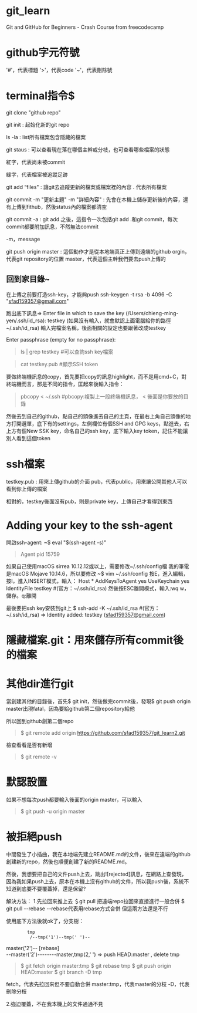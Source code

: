 # git_learn
Git and GitHub for Beginners - Crash Course from freecodecamp

# github字元符號
'#'，代表標題
'>'，代表code
'~'，代表刪除號



# terminal指令$
git clone "github repo"

git init : 起始化新的git repo

ls -la : list所有檔案包含隱藏的檔案

git staus : 可以查看現在落在哪個主幹或分枝，也可查看哪些檔案的狀態

紅字，代表尚未被commit

綠字，代表檔案被追蹤足跡

git add “files" : 讓git去追蹤更新的檔案或檔案裡的內容
. 代表所有檔案

git commit -m "更新主題" -m "詳細內容" : 先會在本機上儲存更新後的內容，還有上傳到fithub，然後status內的檔案都清空

git commit -a : git add.之後，這指令一次包括git add .和git commit，每次commit都要附加訊息，不然無法commit

-m，message

git push origin master : 這個動作才是從本地端真正上傳到遠端的github
orgin，代表git repository的位置
master，代表這個主幹我們要去push上傳的
## 回到家目錄~

在上傳之前要打造ssh-key，才能夠push
ssh-keygen -t rsa -b 4096 -C "sfad159357@gmail.com"

跑出底下訊息=>
Enter file in which to save the key (/Users/chieng-ming-yen/.ssh/id_rsa): testkey (如果沒有輸入，就會默認上面電腦給你的路徑~/.ssh/id_rsa)
輸入完檔案名稱，後面相關的設定也要跟著改成testkey

Enter passphrase (empty for no passphrase):

>ls | grep testkey  #可以查詢ssh key檔案

>cat testkey.pub  #顯示SSH token

要做終端機訊息的copy，首先要把copy的訊息highlight，而不是用cmd+C，對終端機而言，那是不同的指令，匡起來後輸入指令：

>pbcopy < ~/.ssh #pbcopy:複製上一段終端機訊息， < 後面是你要放的目錄

然後去到自己的github，點自己的頭像進去自己的主頁，在最右上角自己頭像的地方打開選單，底下有的settings，左側欄位有個SSH and GPG keys，點進去，右上方有個New SSK key，命名自己的ssh key，底下輸入key token，記住不能讓別人看到這個token

# ssh檔案
testkey.pub : 用來上傳github的介面
pub，代表public，用來讓公開其他人可以看到你上傳的檔案

相對的，testkey後面沒有pub，則是private key，上傳自己才看得到東西

# Adding your key to the ssh-agent

開啟ssh-agent:
~$ eval "$(ssh-agent -s)"
>Agent pid 15759

如果自己使用macOS sirrea 10.12.12或以上，需要修改~/.ssh/config檔 
我的筆電是macOS Mojave 10.14.6，所以要修改
\~$ vim ~/.ssh/config
按E，進入編輯，按I，進入INSERT模式，輸入：
Host *
AddKeysToAgent yes
UseKeychain yes
IdentityFile testkey #(官方：\~/.ssh/id_rsa)
然後按ESC離開模式，輸入:wq
w，儲存。q:離開

最後要把ssh key安裝到git上
$ ssh-add -K ~/.ssh/id_rsa  #(官方：~/.ssh/id_rsa)
=> Identity added: testkey (sfad159357@gmail.com)

# 隱藏檔案.git：用來儲存所有commit後的檔案

# 其他dir進行git
當創建其他的目錄後，首先$ git init，然後做完commit後，發現$ git push origin master出現fatal，因為要給github第二個repository給他 

所以回到github創第二個repo

>$ git remote add origin https://github.com/sfad159357/git_learn2.git

檢查看看是否有新增
>$ git remote -v

# 默認設置
如果不想每次push都要輸入後面的origin master，可以輸入
>$ git push -u origin master

# 被拒絕push
中間發生了小插曲，我在本地端先建立README.md的文件，後來在遠端的github創建新的repo，然後也順便創建了新的README.md。

然後，我想要把自己的文件push上去，跳出![rejected]訊息，在網路上查發現，因為我如果push上去，原本在本機上沒有github的文件，所以我push後，系統不知道到底要不要覆蓋掉，還是保留?

解決方法：
1.先拉回來推上去
＄git pull
把遠端repo拉回來直接進行一般合併
$ git pull --rebase
--rebase代表用rebase方式合併
但這兩方法還是不行

使用底下方法後就ok了，分支樹：

            tmp
             /--tmp('1')--tmp(' ')-- 
master('2')--               [rebase]\
             \--master('2')--------master,tmp(2,' ') => push HEAD:master , delete tmp 
>$ git fetch origin master:tmp
>$ git rebase tmp
>$ git push origin HEAD:master
>$ git branch -D tmp

fetch，代表先拉回來但不要自動合併
master:tmp，代表master的分枝
-D，代表刪除分枝

2.強迫覆蓋，不在我本機上的文件通通不見